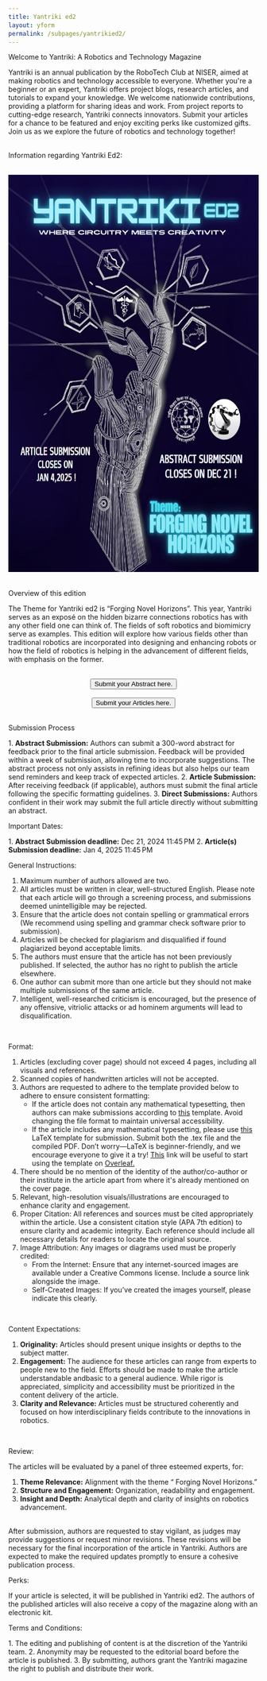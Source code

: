 ```yaml
---
title: Yantriki ed2
layout: yform
permalink: /subpages/yantrikied2/
---
```

<p class="headings">Welcome to Yantriki: A Robotics and Technology Magazine</p>
Yantriki is an annual publication by the RoboTech Club at NISER, aimed at making robotics and technology accessible to everyone. Whether you're a beginner or an expert, Yantriki offers project blogs, research articles, and tutorials to expand your knowledge.
We welcome nationwide contributions, providing a platform for sharing ideas and work. From project reports to cutting-edge research, Yantriki connects innovators. Submit your articles for a chance to be featured and enjoy exciting perks like customized gifts.
Join us as we explore the future of robotics and technology together!
<br>
<br>
<p class="congratulations">Information regarding Yantriki Ed2:</p>
<br>
<center><img src="/images/yantrikied2.jpg" height="800px" width="600px"></center>
<br>
<p class="headings">Overview of this edition</p>
<p> The Theme for Yantriki ed2 is “Forging Novel Horizons”. This year, Yantriki serves as an
 exposé on the hidden bizarre connections robotics has with any other field one can
 think of. The fields of soft robotics and biomimicry serve as examples. This edition will
 explore how various fields other than traditional robotics are incorporated into designing
 and enhancing robots or how the field of robotics is helping in the advancement of
 different fields, with emphasis on the former.</p>
 <br>
<center><button>Submit your Abstract here.</button>
<br>
<br>
<button>Submit your Articles here.</button>
</center>
<br>
 <p class="headings">Submission Process</p>
1. <strong>Abstract Submission:</strong> Authors can submit a 300-word abstract for feedback
prior to the final article submission. Feedback will be provided within a week of submission, allowing time to incorporate suggestions. The abstract process not only assists in refining ideas but also helps our team send reminders and keep track of expected articles.
2. <strong>Article Submission:</strong> After receiving feedback (if applicable), authors must
 submit the final article following the specific formatting guidelines.
3. <strong>Direct Submissions:</strong> Authors confident in their work may submit the full article directly without submitting an abstract.
 <br>
 <p class="headings">Important Dates:</p>
1. <strong>Abstract Submission deadline:</strong>
 Dec 21, 2024 11:45 PM
2. <strong>Article(s) Submission deadline:</strong>
 Jan 4, 2025 11:45 PM
 <br>


 <p class="headings">General Instructions:</p>

1.  Maximum number of authors allowed are two.
2.  All articles must be written in clear, well-structured English. Please note that each article will go through a screening process, and submissions deemed unintelligible may be rejected.
3.  Ensure that the article does not contain spelling or grammatical errors (We recommend using spelling and grammar check software prior to submission).
4.  Articles will be checked for plagiarism and disqualified if found plagiarized beyond acceptable limits.
5.  The authors must ensure that the article has not been previously published. If selected, the author has no right to publish the article elsewhere.
6.  One author can submit more than one article but they should not make multiple submissions of the same article.
7.  Intelligent, well-researched criticism is encouraged, but the presence of any offensive, vitriolic attacks or ad hominem arguments will lead to disqualification.
<br>
<p class="headings">Format:</p>

1. Articles (excluding cover page) should not exceed 4 pages, including all visuals and references.   
2. Scanned copies of handwritten articles will not be accepted.
3. Authors are requested to adhere to the template provided below to adhere to ensure consistent formatting:
   - If the article does not contain any mathematical typesetting, then authors can make submissions according to <a href="https://drive.google.com/file/d/1QwP6gxwCCZqWfQ0UnGsRNimx9l1VgoF6/view?usp=sharing">this</a> template. Avoid changing the file format to maintain universal accessibility. 
   - If the article includes any mathematical typesetting, please use <a href="https://drive.google.com/file/d/1r_McGn3QHU1jnxdvAZUiVsyjeyCQ0-xF/view?usp=sharing">this</a> LaTeX template for submission. Submit both the .tex file and the compiled PDF. Don’t worry—LaTeX is beginner-friendly, and we encourage everyone to give it a try! <a href="https://www.overleaf.com/learn/how-to/Uploading_a_project#:~:text=In%20the%20Project%20Management%20page,zip%20file%20to%20locate%20a%20.">This</a> link will be useful to start using the template on <a href="https://www.overleaf.com/">Overleaf.</a>
4. There should be no mention of the identity of the author/co-author or their institute in the article apart from where it's already mentioned on the cover page.
5. Relevant, high-resolution visuals/illustrations are encouraged to enhance clarity and engagement.
6. Proper Citation: All references and sources must be cited appropriately within the article. Use a consistent citation style (APA 7th edition) to ensure clarity and academic integrity. Each reference should include all necessary details for readers to locate the original source.
7. Image Attribution: Any images or diagrams used must be properly credited:
   - From the Internet: Ensure that any internet-sourced images are available
 under a Creative Commons license. Include a source link alongside the
 image.
   - Self-Created Images: If you’ve created the images yourself, please
 indicate this clearly.
<br>
<p class="headings">Content Expectations:</p>

1. **Originality:** Articles should present unique insights or depths to the subject matter.
2. **Engagement:** The audience for these articles can range from experts to people new to the field. Efforts should be made to make the article understandable andbasic to a general audience. While rigor is appreciated, simplicity and accessibility must be prioritized in the content delivery of the article.
3. **Clarity and Relevance:** Articles must be structured coherently and focused on how interdisciplinary fields contribute to the innovations in robotics.
<br>
<p class="headings">Review:</p>
The articles will be evaluated by a panel of three esteemed experts, for:

1. **Theme Relevance:** Alignment with the theme “ Forging Novel Horizons.”
2. **Structure and Engagement:** Organization, readability and engagement.
3. **Insight and Depth:** Analytical depth and clarity of insights on robotics advancement.
<br>
After submission, authors are requested to stay vigilant, as judges may provide suggestions or request minor revisions. These revisions will be necessary for the final incorporation of the article in Yantriki. Authors are expected to make the required updates promptly to ensure a cohesive publication process.
<br>
<p class="headings">Perks:</p>
If your article is selected, it will be published in Yantriki ed2. The authors of the published articles will also receive a copy of the magazine along with an electronic kit.
<br>
<p class="headings">Terms and Conditions:</p>
1. The editing and publishing of content is at the discretion of the Yantriki team.
2. Anonymity may be requested to the editorial board before the article is published.
3. By submitting, authors grant the Yantriki magazine the right to publish and distribute their work.
<br>




